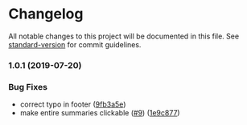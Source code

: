 # Changelog

All notable changes to this project will be documented in this file. See [standard-version](https://github.com/conventional-changelog/standard-version) for commit guidelines.

### 1.0.1 (2019-07-20)


### Bug Fixes

* correct typo in footer ([9fb3a5e](https://github.com/CMessinides/cmessinides.com/commit/9fb3a5e))
* make entire summaries clickable ([#9](https://github.com/CMessinides/cmessinides.com/issues/9)) ([1e9c877](https://github.com/CMessinides/cmessinides.com/commit/1e9c877))

